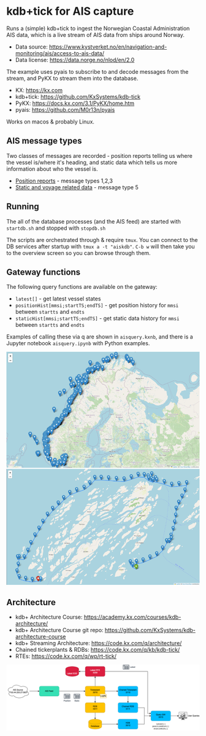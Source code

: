 # kdb+tick for AIS capture

Runs a (simple) kdb+tick to ingest the Norwegian Coastal Administration AIS data, which is a live stream of AIS data from ships around Norway.

- Data source: https://www.kystverket.no/en/navigation-and-monitoring/ais/access-to-ais-data/
- Data license: https://data.norge.no/nlod/en/2.0

The example uses pyais to subscribe to and decode messages from the stream, and PyKX to stream them into the database.

- KX: https://kx.com
- kdb+tick: https://github.com/KxSystems/kdb-tick
- PyKX: https://docs.kx.com/3.1/PyKX/home.htm
- pyais: https://github.com/M0r13n/pyais

Works on macos & probably Linux.

## AIS message types

Two classes of messages are recorded - position reports telling us where the vessel is/where it's heading, and static data which tells us more information about who the vessel is.

- [Position reports](https://www.navcen.uscg.gov/ais-class-a-reports) - message types 1,2,3
- [Static and voyage related data](https://www.navcen.uscg.gov/ais-class-a-static-voyage-message-5) - message type 5

## Running

The all of the database processes (and the AIS feed) are started with `startdb.sh` and stopped with `stopdb.sh`

The scripts are orchestrated through & require `tmux`. You can connect to the DB services after startup with `tmux a -t "aiskdb"`. `C-b w` will then take you to the overview screen so you can browse through them. 

## Gateway functions

The following query functions are available on the gateway:

- `latest[]`  - get latest vessel states
- `positionHist[mmsi;startTS;endTS]` - get position history for `mmsi` between `startts` and `endts`
- `staticHist[mmsi;startTS;endTS]` - get static data history for `mmsi` between `startts` and `endts`

Examples of calling these via q are shown in `aisquery.kxnb`, and there is a Jupyter notebook `aisquery.ipynb` with Python examples.

![Map of ships around Norway](map.png)
![Map with a path of a fishing vessel](path.png)

## Architecture

- kdb+ Architecture Course: https://academy.kx.com/courses/kdb-architecture/
- kdb+ Architecture Course git repo: https://github.com/KxSystems/kdb-architecture-course
- kdb+ Streaming Architecture: https://code.kx.com/q/architecture/
- Chained tickerplants & RDBs: https://code.kx.com/q/kb/kdb-tick/
- RTEs: https://code.kx.com/q/wp/rt-tick/

![kdb+tick architecture diagram](architecture.drawio.png)